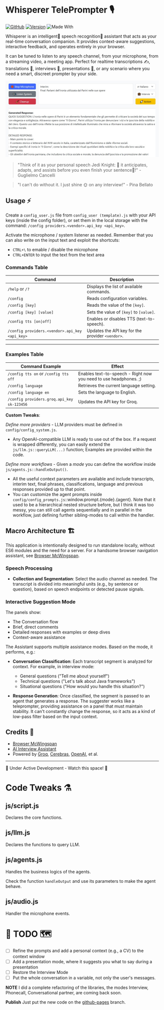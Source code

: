 # Whisperer TelePrompter 🎙️

[![GitHub](https://img.shields.io/badge/license-GNU-blue.svg)](https://github.com/artsakenos/Whisperer/blob/master/LICENSE)
[![Version](https://img.shields.io/badge/version-0.2.0-cyan.svg)](https://github.com/artsakenos/Whisperer/releases/tag/v0.2.0)
![Made With](https://img.shields.io/badge/made%20with-JavaScript-yellow)

Whisperer is an intelligent🤖 speech recognition💬 assistant that acts as your real-time conversation companion.
It provides context-aware suggestions, interactive feedback, and operates entirely in your browser.

It can be tuned to listen to any speech channel, from your microphone, from a streaming video, a meeting app.
Perfect for realtime transcriptions ✍, translations 📜, interviews 💼, presentations 👥,
or any scenario where you need a smart, discreet prompter by your side.

![Demo Banner](./assets/whisper_demo_banner.jpg)

> "Think of it as your personal speech Jedi Knight: 👨 it anticipates, adapts, and assists before you even finish your
> sentence🚀!" - Guglielmo Cancelli

> "I can't do without it. I just shine 🌞 on any interview!" - Pina Bellato

## Usage ⚡

Create a `config_user.js` file from `config_user (template).js` with your API keys (inside the config folder),
or set them in the local storage with the command:
`/config providers.<vendor>.api_key <api_key>`.

Activate the microphone / system listener as needed.
Remember that you can also write on the input text and exploit the shortcuts:

* `CTRL+\` to emable / disable the microphone
* `CTRL+ENTER` to input the text from the text area

### Commands Table

| Command                                        | Description                                      |
|------------------------------------------------|--------------------------------------------------|
| `/help` or `/?`                                | Displays the list of available commands.         |
| `/config`                                      | Reads configuration variables.                   |
| `/config [key]`                                | Reads the value of the `[key]`.                  |
| `/config [key] [value]`                        | Sets the value of `[key]` to `[value]`.          |
| `/config tts [on\|off]`                        | Enables or disables TTS (text-to-speech).        |
| `/config providers.<vendor>.api_key <api_key>` | Updates the API key for the provider `<vendor>`. |  

---

### Examples Table

| Command Example                            | Effect                                                              |
|--------------------------------------------|---------------------------------------------------------------------|
| `/config tts on` or `/config tts off`      | Enables text-to-speech - Right now you need to use headphones. ;)   |
| `/config language`                         | Retrieves the current language setting.                             |
| `/config language en`                      | Sets the language to English.                                       |
| `/config providers.groq.api_key sk-123456` | Updates the API key for Groq.                                       |

**Custom Tweaks**:

*Define more providers* - LLM providers must be defined in `config/config_system.js`.

- Any OpenAI-compatible LLM is ready to use out of the box.
  If a request is wrapped differently, you can easily extend the `js/llm.js::queryLLM(...)` function;
  Examples are provided within the code.

*Define more workflows* - Given a *mode* you can
define the workflow inside `js/agents.js::handleOutput()`.

- All the useful context parameters are available and include
  transcripts, interim text, final phrases, classifications, language and
  previous responses provided up to that point.
- You can customize the agent prompts inside `config/config_prompts.js`::window.prompt.{mode}.{agent}.
  Note that it used to be a hierarchical nested structure before,
  but I think it was too messy, you can still call agents sequentially and in parallel
  in the workflow, just defining further sibling-modes to call within the handler.

## Macro Architecture 🏗️

This application is intentionally designed to run standalone locally, without ES6 modules and the need for a server.
For a handsome browser navigation assistant, see [Browser McWingspan](https://github.com/artsakenos/BrowserMcWingspan).

### Speech Processing

- **Collection and Segmentation**: Select the audio channel as needed.
  The transcript is divided into meaningful units (e.g., by sentence or question), based on speech endpoints or detected
  pause signals.

### Interactive Suggestion Mode

The panels show:

- The Conversation flow
- Brief, direct comments
- Detailed responses with examples or deep dives
- Context-aware assistance

The Assistant supports multiple assistance modes. Based on the mode, it performs, e.g.:

- **Conversation Classification**: Each transcript segment is analyzed for context. For example, in interview mode:
    - General questions ("Tell me about yourself")
    - Technical questions ("Let's talk about Java frameworks")
    - Situational questions ("How would you handle this situation?")

- **Response Generation**: Once classified, the segment is passed to an agent that generates a response.
  The suggester works like a teleprompter, providing assistance on a panel that must maintain stability. It can't
  constantly change the response, so it acts as a kind of low-pass filter based on the input context.

## Credits 🙏

* [Browser McWingspan](https://github.com/artsakenos/BrowserMcWingspan)
* [AI Interview Assistant](https://github.com/pixelpump/Ai-Interview-Assistant-Chrome-Extension)
* Powered by [Groq](https://groq.com/), [Cerebras](https://cerebras.ai/), [OpenAI](https://labs.openai.com/), et al.

---
🚧 Under Active Development - Watch this space! 👀

# Code Tweaks ⚗️

## js/script.js

Declares the core functions.

## js/llm.js

Declares the functions to query LLM.

## js/agents.js

Handles the business logics of the agents.

Check the function `handleOutput` and use its parameters to make the agent behave.

## js/audio.js

Handler the microphone events.

# 🚧 TODO 🗺️

- [ ] Refine the prompts and add a personal context (e.g., a CV) to the context window
- [ ] Add a presentation mode, where it suggests you what to say during a presentation
- [ ] Restore the Interview Mode
- [ ] Put the whole conversation in a variable, not only the user's messages.

**NOTE** I did a complete refactoring of the libraries,
the modes Interview, Phonecall, Conversational partner, are coming back soon.

**Publish** Just put the new code on the [github-pages](https://github.com/artsakenos/Whisperer/tree/github-pages)
branch.
